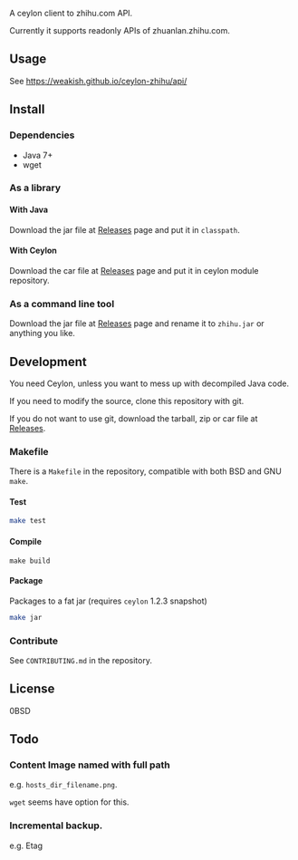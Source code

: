 A ceylon client to zhihu.com API.

Currently it supports readonly APIs of zhuanlan.zhihu.com.

Usage
-----

See <https://weakish.github.io/ceylon-zhihu/api/>

Install
-------

### Dependencies

- Java 7+
- wget

### As a library

#### With Java

Download the jar file at [Releases] page and put it in `classpath`.

[Releases]: https://github.com/weakish/ceylon-zhihu/releases

#### With Ceylon

Download the car file at [Releases] page and put it in ceylon module repository.

### As a command line tool

Download the jar file at [Releases] page and rename it to `zhihu.jar`
or anything you like.

Development
-----------

You need Ceylon, unless you want to mess up with decompiled Java code.

If you need to modify the source, clone this repository with git.

If you do not want to use git,
download the tarball, zip or car file at [Releases].

### Makefile

There is a `Makefile` in the repository, compatible with both BSD and GNU `make`.

#### Test

```sh
make test
```

#### Compile

```
make build
```

#### Package

Packages to a fat jar (requires `ceylon` 1.2.3 snapshot)

```sh
make jar
```

### Contribute

See `CONTRIBUTING.md` in the repository.

License
-------

0BSD

Todo
----

### Content Image named with full path

e.g. `hosts_dir_filename.png`.

`wget` seems have option for this.

### Incremental backup.

e.g. Etag
